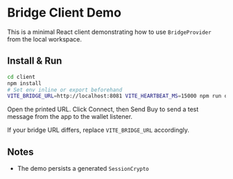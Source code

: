 # Bridge Client Demo

This is a minimal React client demonstrating how to use `BridgeProvider` from the local workspace.

## Install & Run

```bash
cd client
npm install
# Set env inline or export beforehand
VITE_BRIDGE_URL=http://localhost:8081 VITE_HEARTBEAT_MS=15000 npm run dev
```

Open the printed URL. Click Connect, then Send Buy to send a test message from the app to the wallet listener.

If your bridge URL differs, replace `VITE_BRIDGE_URL` accordingly.

## Notes
- The demo persists a generated `SessionCrypto`